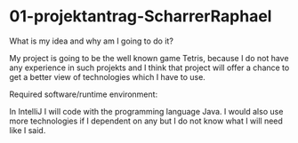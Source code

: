 # 01-projektantrag-ScharrerRaphael

What is my idea and why am I going to do it?

My project is going to be the well known game Tetris, because I do not
have any experience in such projekts and I think that project will
offer a chance to get a better view of technologies which I have to use.

Required software/runtime environment:

In IntelliJ I will code with the programming language Java.
I would also use more technologies if I dependent on any but I
do not know what I will need like I said.